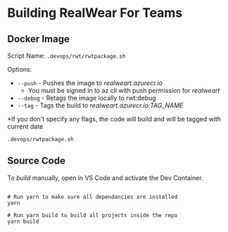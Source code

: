 # Building RealWear For Teams

## Docker Image

Script Name: `.devops/rwt/rwtpackage.sh`

Options:
- `--push` - Pushes the image to *realweart.azurecr.io*
  - You must be signed in to az cli with push permission for *realweart*
- `--debug` - Retags the image locally to rwt:debug
- `--tag` - Tags the build to *realweart.azurecr.io:TAG_NAME*

*If you don't specify any flags, the code will build and will be tagged with current date

```shell
.devops/rwtpackage.sh
```

## Source Code

To *build* manually, open in VS Code and activate the Dev Container.

```shell

# Run yarn to make sure all dependancies are installed
yarn

# Run yarn build to build all projects inside the repo
yarn build
```